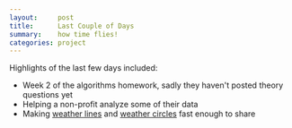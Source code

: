 ```yaml
---
layout:     post
title:      Last Couple of Days
summary:    how time flies!
categories: project
---
```


Highlights of the last few days included: 

* Week 2 of the algorithms homework, sadly they haven't posted theory questions yet
* Helping a non-profit analyze some of their data
* Making [weather lines](weatherLines.zanarmstrong.com) and [weather circles](weather.zanarmstrong.com) fast enough to share


